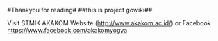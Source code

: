 #Thankyou for reading#
##this is project gowiki##

Visit STMIK AKAKOM Website (http://www.akakom.ac.id/) or Facebook <https://www.facebook.com/akakomyogya>
